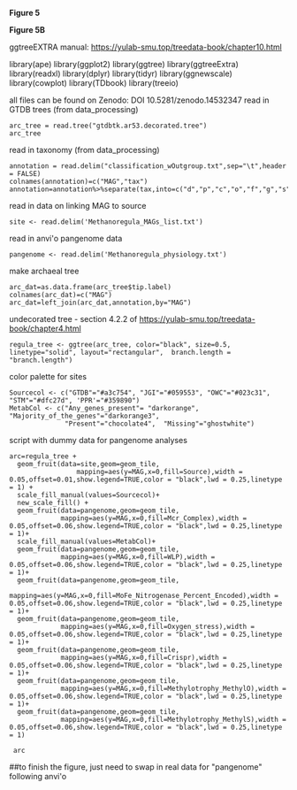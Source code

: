 **Figure 5**

**Figure 5B**

ggtreeEXTRA manual: https://yulab-smu.top/treedata-book/chapter10.html


library(ape)
library(ggplot2)
library(ggtree)
library(ggtreeExtra)
library(readxl)
library(dplyr)
library(tidyr)
library(ggnewscale)
library(cowplot)
library(TDbook)
library(treeio)

all files can be found on Zenodo: DOI 10.5281/zenodo.14532347
read in GTDB trees (from data_processing)

```
arc_tree = read.tree("gtdbtk.ar53.decorated.tree")
arc_tree
```

read in taxonomy (from data_processing)

```
annotation = read.delim("classification_wOutgroup.txt",sep="\t",header = FALSE)
colnames(annotation)=c("MAG","tax")
annotation=annotation%>%separate(tax,into=c("d","p","c","o","f","g","s"),sep=";",remove=FALSE)
```

read in data on linking MAG to source
```
site <- read.delim('Methanoregula_MAGs_list.txt')
```

read in anvi'o pangenome data
```
pangenome <- read.delim('Methanoregula_physiology.txt')
```

 make archaeal tree
 ```
arc_dat=as.data.frame(arc_tree$tip.label)
colnames(arc_dat)=c("MAG")
arc_dat=left_join(arc_dat,annotation,by="MAG")
```

undecorated tree - section 4.2.2 of https://yulab-smu.top/treedata-book/chapter4.html
```
regula_tree <- ggtree(arc_tree, color="black", size=0.5, linetype="solid", layout="rectangular",  branch.length = "branch.length")
```

color palette for sites
```
Sourcecol <- c("GTDB"="#a3c754", "JGI"="#059553", "OWC"="#023c31", "STM"="#dfc27d", 'PPR'="#359890")
MetabCol <- c("Any_genes_present"= "darkorange",   "Majority_of_the_genes"="darkorange3",
              "Present"="chocolate4",  "Missing"="ghostwhite")
```

script with dummy data for pangenome analyses
```
arc=regula_tree +
  geom_fruit(data=site,geom=geom_tile,
                 mapping=aes(y=MAG,x=0,fill=Source),width = 0.05,offset=0.01,show.legend=TRUE,color = "black",lwd = 0.25,linetype = 1) +
  scale_fill_manual(values=Sourcecol)+
  new_scale_fill() + 
  geom_fruit(data=pangenome,geom=geom_tile,
             mapping=aes(y=MAG,x=0,fill=Mcr_Complex),width = 0.05,offset=0.06,show.legend=TRUE,color = "black",lwd = 0.25,linetype = 1)+
  scale_fill_manual(values=MetabCol)+
  geom_fruit(data=pangenome,geom=geom_tile,
             mapping=aes(y=MAG,x=0,fill=WLP),width = 0.05,offset=0.06,show.legend=TRUE,color = "black",lwd = 0.25,linetype = 1)+
  geom_fruit(data=pangenome,geom=geom_tile,
             mapping=aes(y=MAG,x=0,fill=MoFe_Nitrogenase_Percent_Encoded),width = 0.05,offset=0.06,show.legend=TRUE,color = "black",lwd = 0.25,linetype = 1)+
  geom_fruit(data=pangenome,geom=geom_tile,
             mapping=aes(y=MAG,x=0,fill=Oxygen_stress),width = 0.05,offset=0.06,show.legend=TRUE,color = "black",lwd = 0.25,linetype = 1)+
  geom_fruit(data=pangenome,geom=geom_tile,
             mapping=aes(y=MAG,x=0,fill=Crispr),width = 0.05,offset=0.06,show.legend=TRUE,color = "black",lwd = 0.25,linetype = 1)+
  geom_fruit(data=pangenome,geom=geom_tile,
             mapping=aes(y=MAG,x=0,fill=Methylotrophy_MethylO),width = 0.05,offset=0.06,show.legend=TRUE,color = "black",lwd = 0.25,linetype = 1)+
  geom_fruit(data=pangenome,geom=geom_tile,
             mapping=aes(y=MAG,x=0,fill=Methylotrophy_MethylS),width = 0.05,offset=0.06,show.legend=TRUE,color = "black",lwd = 0.25,linetype = 1)

 arc
```


##to finish the figure, just need to swap in real data for "pangenome" following anvi'o


